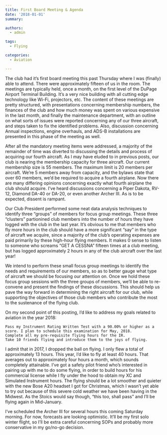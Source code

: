 ```yaml
---
title: First Board Meeting & Agenda
date: '2018-01-01'
summary:

authors:
  - admin

tags:
  - Flying

categories:
  - Aviation

---
```

The club had it’s first board meeting this past Thursday where I was (finally) able to attend. There were approximately fifteen of us in the room. The meetings are typically held, once a month, on the first level of the DuPage Airport Terminal Building. It’s a very nice building with all cutting edge technology like Wi-Fi, projectors, etc. The content of these meetings are pretty structured, with presentations concerning membership numbers, the finances of the club and how much money was spent on various expensive in the last month, and finally the maintenance department, with an outline on what sorts of issues were reported concerning any of our three aircraft, and steps taken to fix the identified problems. Also, discussion concerning Annual inspections, engine overhauls, and ADS-B installations are presented in this phase of the meeting as well.

After all the mandatory meeting items were addressed,  a majority of the remainder of time was diverted to discussing the details and process of acquiring our fourth aircraft. As I may have eluded to in previous posts, our club is nearing the membership capacity for three aircraft. Our current membership size is 55 members. The maximum limit is 20 members per aircraft. We’re 5 members away from capacity, and the bylaws state that over 60 members, we’d be required to acquire a fourth airplane. Now there are many differing opinions concerning exactly what fourth airplane the club should acquire. I’ve heard discussions concerning a Piper Dakota, RV-12, Diamond DA-40 or DA-20, or even another Archer III. As is to be expected, dissent is rampant.

Our Club President performed some neat data analysis techniques to identify three “groups” of members for focus group meetings. These three “clusters” partionined club members into the number of hours they have logged with the club in the last year. It’s obvious to me that members who fly more hours in the club should have a more significant “say” in the type of aircraft we acquire, since a majority of the club’s operating expenses are paid primarily by these high-hour flying members. It makes 0 sense to listen to someone who screams “GET A CESSNA” fifteen times at a club meeting, but has logged approximately 2 hours in any of the club aircraft over the last year! 

We intend to perform these small focus group meetings to identify the needs and requirements of our members, so as to better gauge what type of aircraft we should be focusing our attention on. Once we hold these focus group sessions with the three groups of members, we’ll be able to re-convene and present the findings of these discussions. This should help us pave the way forward in determining the right aircraft for our club, while supporting the objectives of those club members who contribute the most to the sustenance of the flying club.

On my second point of this posting, I’d like to address my goals related to aviation in the year 2018:

    Pass my Instrument Rating Written Test with a 90.00% or higher as a score. I plan to schedule this examination for May, 2018.
    Complete all my pre-requisite flying hours for the IR.
    Take 10 friends flying and introduce them to the joys of flying.

I admit that in 2017, I dropped the ball on flying. I only flew a total of approximately 13 hours. This year, I’d like to fly at least 40 hours. That averages out to approximately four hours a month, which sounds completely attainable. I’ve got a safety pilot friend who’s interested in pairing up with me to do some flying, in order to build hours for his commercial license while I fly under the hood to obtain my XC and Simulated Instrument hours. The flying should be a lot smoother and quieter with the new Bose A20 headset I got for Christmas, which I wasn’t yet able to try out because of this severe cold weather we have been having in the Midwest. As the Stoics would say though, “this too, shall pass” and I’ll be flying again in Mid-January.

I’ve scheduled the Archer III for several hours this coming Saturday morning. For now, forecasts are looking optimistic. It’ll be my first solo winter flight, so I’ll be extra careful concerning SOPs and probably more conservative in my go/no-go decision. 
